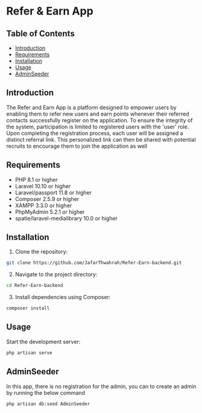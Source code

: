# Refer & Earn App


## Table of Contents

- [Introduction](#introduction)
- [Requirements](#requirements)
- [Installation](#installation)
- [Usage](#usage)
- [AdminSeeder](#AdminSeeder)


## Introduction

The Refer and Earn App is a platform designed to empower users by enabling them to refer new users and earn points whenever their referred contacts successfully register on the application. To ensure the integrity of the system, participation is limited to registered users with the 'user' role. Upon completing the registration process, each user will be assigned a distinct referral link. This personalized link can then be shared with potential recruits to encourage them to join the application as well


## Requirements

- PHP 8.1 or higher
- Laravel 10.10 or higher
- Laravel/passport 11.8 or higher
- Composer 2.5.9 or higher
- XAMPP 3.3.0 or higher
- PhpMyAdmin 5.2.1 or higher
- spatie/laravel-medialibrary 10.0 or higher

## Installation

1. Clone the repository:

```bash
git clone https://github.com/JafarThwahrah/Refer-Earn-backend.git
```

2. Navigate to the project directory:

```bash
cd Refer-Earn-backend
```
3. Install dependencies using Composer:

```bash
composer install
```

## Usage

Start the development server:

```bash
php artisan serve
```

## AdminSeeder
In this app, there is no registration for the admin, you can to create an admin by running the below command

```bash
php artisan db:seed AdminSeeder
```
